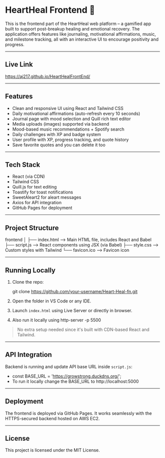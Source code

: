  # HeartHeal Frontend 💖

This is the frontend part of the HeartHeal web platform – a gamified app built to support post-breakup healing and emotional recovery. The application offers features like journaling, motivational affirmations, music, and milestone tracking, all with an interactive UI to encourage positivity and progress.

---

## Live Link

https://aj217.github.io/HeartHealFrontEnd/

---

## Features

- Clean and responsive UI using React and Tailwind CSS
- Daily motivational affirmations (auto-refresh every 10 seconds)
- Journal page with mood selection and Quill rich text editor
- Media uploads (images) supported via backend
- Mood-based music recommendations + Spotify search
- Daily challenges with XP and badge system
- User profile with XP, progress tracking, and quote history
- Save favorite quotes and you can delete it too

---

## Tech Stack

- React (via CDN)
- Tailwind CSS
- Quill.js for text editing
- Toastify for toast notifications
- SweetAleart2 for aleart messages
- Axios for API integration
- GitHub Pages for deployment

---

## Project Structure

frontend
│
├── index.html           --> Main HTML file, includes React and Babel
├── script.js            --> React components using JSX (via Babel)
├── style.css            --> Custom styles with Tailwind
└── favicon.ico          --> Favicon icon

---

## Running Locally

1. Clone the repo:

   git clone https://github.com/your-username/Heart-Heal-fn.git

2. Open the folder in VS Code or any IDE.

3. Launch `index.html` using Live Server or directly in browser.

4. Also run it locally using http-server -p 5500

> No extra setup needed since it's built with CDN-based React and Tailwind.

---

## API Integration

Backend is running and update API base URL inside `script.js`:

- const BASE_URL = 'https://growstrong.duckdns.org/';
- To run it locally change the BASE_URL to http://localhost:5000

---

## Deployment

The frontend is deployed via GitHub Pages. It works seamlessly with the HTTPS-secured backend hosted on AWS EC2.

---

## License

This project is licensed under the MIT License.

